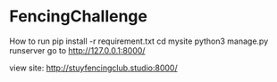 # FencingChallenge

How to run 
pip install -r requirement.txt
cd mysite
python3 manage.py runserver
go to http://127.0.0.1:8000/

view site:
http://stuyfencingclub.studio:8000/
